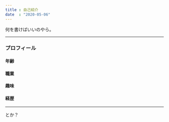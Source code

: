```yaml
---
title : 自己紹介
date  : "2020-05-06"
---
```


何を書けばいいのやら。

---
### プロフィール

#### 年齢

#### 職業

#### 趣味

#### 経歴
---

とか？

